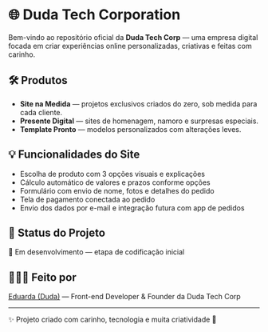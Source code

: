 # 🌐 Duda Tech Corporation

Bem-vindo ao repositório oficial da **Duda Tech Corp** — uma empresa digital focada em criar experiências online personalizadas, criativas e feitas com carinho.

## 🛠 Produtos

- **Site na Medida** — projetos exclusivos criados do zero, sob medida para cada cliente.
- **Presente Digital** — sites de homenagem, namoro e surpresas especiais.
- **Template Pronto** — modelos personalizados com alterações leves.

## 💡 Funcionalidades do Site

- Escolha de produto com 3 opções visuais e explicações
- Cálculo automático de valores e prazos conforme opções
- Formulário com envio de nome, fotos e detalhes do pedido
- Tela de pagamento conectada ao pedido
- Envio dos dados por e-mail e integração futura com app de pedidos

## 🚀 Status do Projeto

🔧 Em desenvolvimento — etapa de codificação inicial

## 👩🏻‍💻 Feito por

[Eduarda (Duda)](https://github.com/seuuser) — Front-end Developer & Founder da Duda Tech Corp

---

✨ Projeto criado com carinho, tecnologia e muita criatividade 💜
